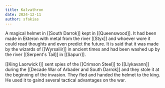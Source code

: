 ```yaml
---
title: Kalvathron
date: 2024-12-11
author: sfakias
---
```


A magical helmet in [[South Darrok]] kept in [[Queenswood]]. It had been made in Ekteron with metal from the river [[Styx]] and whoever wore it could read thoughts and even predict the future. It is said that it was made by the wizards of [[Wyrsaliir]] in ancient times and had been washed up by the river [[Serpent's Tail]] in [[Sapurr]].

[[King Laorwick Ι]] sent spies of the [[Crimson Steel]] to [[Llykavann]] during the [[Decade War of Arbader and South Darrok]] and they stole it at the beginning of the invasion. They fled and handed the helmet to the king. He used it to gaind several tactical advantages on the war.